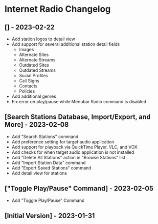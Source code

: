 # Internet Radio Changelog

## [] - 2023-02-22

- Add station logos to detail view
- Add support for several additional station detail fields
    - Images
    - Alternate Sites
    - Alternate Streams
    - Outdated Sites
    - Outdated Streams
    - Social Profiles
    - Call Signs
    - Contacts
    - Policies
- Add additional genres
- Fix error on play/pause while Menubar Radio command is disabled

## [Search Stations Database, Import/Export, and More] - 2023-02-08

- Add "Search Stations" command
- Add preference setting for target audio application
- Add support for playback via QuickTime Player, VLC, and VOX
- Add checks for when target audio application is not installed
- Add "Delete All Stations" action in "Browse Stations" list
- Add "Import Station Data" command
- Add "Export Saved Stations" command
- Add detail view for stations

## ["Toggle Play/Pause" Command] - 2023-02-05

- Add "Toggle Play/Pause" Command

## [Initial Version] - 2023-01-31
